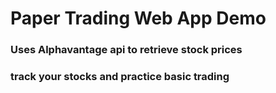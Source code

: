 # Paper Trading Web App Demo

### Uses Alphavantage api to retrieve stock prices
### track your stocks and practice basic trading

